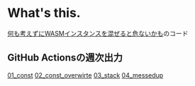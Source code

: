 # What's this.

[何も考えずにWASMインスタンスを混ぜると危ないかも](https://zenn.dev/yskszk63/articles/is-mix-wasm-instance-danger)のコード

## GitHub Actionsの週次出力

[01_const](results/01_const.txt)
[02_const_overwirte](results/02_const_overwrite.txt)
[03_stack](results/03_stack.txt)
[04_messedup](results/04_messedup.txt)
